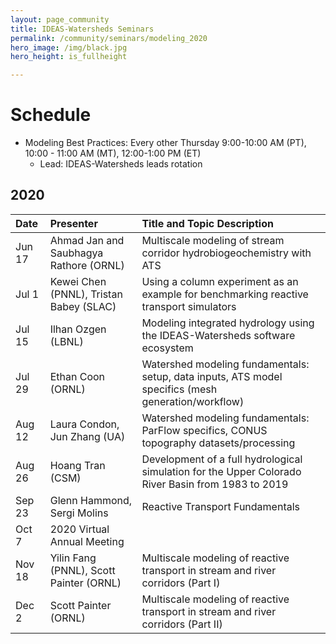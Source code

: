```yaml
---
layout: page_community
title: IDEAS-Watersheds Seminars
permalink: /community/seminars/modeling_2020
hero_image: /img/black.jpg
hero_height: is_fullheight

---
```


# Schedule
* Modeling Best Practices: Every other Thursday 9:00-10:00 AM (PT), 10:00 - 11:00 AM (MT), 12:00-1:00 PM (ET)
  - Lead:  IDEAS-Watersheds leads rotation

## 2020

| Date     |  Presenter                             | Title and Topic Description                    |
|:---------|:---------------------------------------|:-----------------------------------------------|
| Jun 17  |Ahmad Jan and Saubhagya Rathore (ORNL)  | Multiscale modeling of stream corridor hydrobiogeochemistry with ATS | 
| Jul 1   |Kewei Chen (PNNL), Tristan Babey (SLAC) | Using a column experiment as an example for benchmarking reactive transport simulators |
| Jul 15  |Ilhan Ozgen (LBNL)                      | Modeling integrated hydrology using the IDEAS-Watersheds software ecosystem |
| Jul 29  | Ethan Coon (ORNL)                      | Watershed modeling fundamentals: setup, data inputs, ATS model specifics (mesh generation/workflow) |
| Aug 12   | Laura Condon, Jun Zhang (UA)           | Watershed modeling fundamentals: ParFlow specifics, CONUS topography datasets/processing |
| Aug 26   | Hoang Tran (CSM)                       | Development of a full hydrological simulation for the Upper Colorado River Basin from 1983 to 2019 |
| Sep 23  | Glenn Hammond, Sergi Molins            | Reactive Transport Fundamentals |
| Oct 7    | 2020 Virtual Annual Meeting            | |
| Nov 18   |  Yilin Fang (PNNL), Scott Painter (ORNL) | Multiscale modeling of reactive transport in stream and river corridors (Part I) |
| Dec 2    | Scott Painter (ORNL)                   | Multiscale modeling of reactive transport in stream and river corridors (Part II) |



